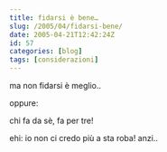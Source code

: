 ```yaml
---
title: fidarsi è bene…
slug: /2005/04/fidarsi-bene/
date: 2005-04-21T12:42:24Z
id: 57
categories: [blog]
tags: [considerazioni]
---
```


ma non fidarsi è meglio..

oppure:

chi fa da sè, fa per tre!

ehi: io non ci credo più a sta roba! anzi..